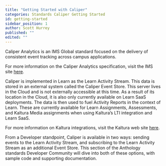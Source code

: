 ```yaml
---
title: "Getting Started with Caliper"
categories: Standards Caliper Getting Started
id: getting-started
sidebar_position: 1
author: Scott Hurrey
published: ""
edited: ""
---
```


Caliper Analytics is an IMS Global standard focused on the delivery of
consistent event tracking across campus applications.

For more information on
the Caliper Analytics specification, visit the IMS site [here](https://www.1edtech.org/standards/caliper).

Caliper is implemented in Learn as the Learn Activity Stream. This
data is stored in an external system called the Caliper Event Store. This
server lives in the Cloud and is not externally accessible at this
time. As a result of its location in the Cloud, it is also only currently
available on Learn SaaS deployments. The data is then used to fuel
Activity Reports in the context of Learn. These are currently
available for Learn Assignments, Assessments, and Kaltura Media
assignments when using Kaltura’s LTI integration and Learn SaaS.

For more information on Kaltura integrations, visit the Kaltura web site [here](https://corp.kaltura.com/Video-Solutions/Teaching-and-Learning).

From a Developer standpoint, Caliper is available in two ways: sending events
to the Learn Activity Stream, and subscribing to the
Learn Activity Stream as an additional Event Store. This section of the
Anthology standards Developer Community will dive into both of these options,
with sample code and supporting documentation.
